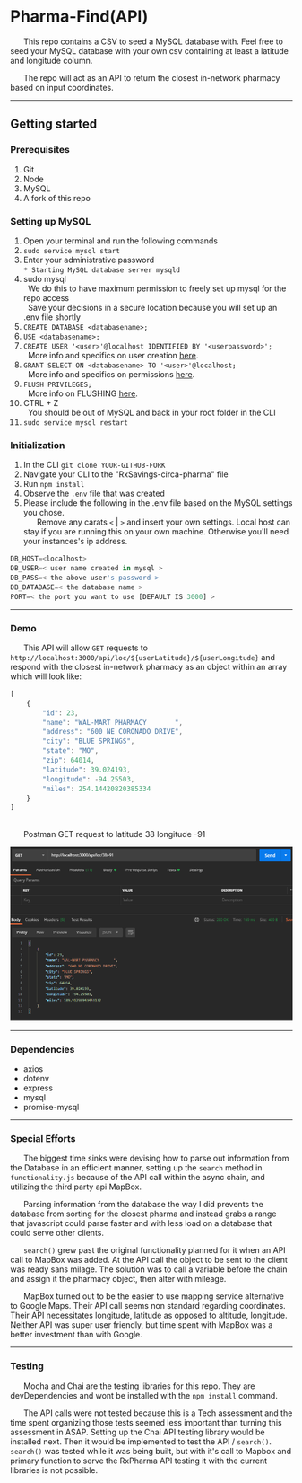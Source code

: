 # Pharma-Find(API)

&nbsp;&nbsp;&nbsp;&nbsp;&nbsp;&nbsp;This repo contains a CSV to seed a MySQL database with. Feel free to seed your MySQL database with your own csv containing at least a latitude and longitude column.

&nbsp;&nbsp;&nbsp;&nbsp;&nbsp;&nbsp;The repo will act as an API to return the closest in-network pharmacy based on input coordinates.


---

## Getting started

### Prerequisites

1. Git
1. Node
1. MySQL
1. A fork of this repo

### Setting up MySQL

1. Open your terminal and run the following commands
1. `sudo service mysql start`
1. Enter your administrative password<br/>
`* Starting MySQL database server mysqld`
1. sudo mysql<br/>
&nbsp;&nbsp;We do this to have maximum permission to freely set up mysql for the repo access<br/>
&nbsp;&nbsp;Save your decisions in a secure location because you will set up an .env file shortly
1. `CREATE DATABASE <databasename>;`
1. `USE <databasename>;`
1. `CREATE USER '<user>'@localhost IDENTIFIED BY '<userpassword>';`<br/>
&nbsp;&nbsp;More info and specifics on user creation [here](https://dev.mysql.com/doc/refman/8.0/en/create-user.html).
1. `GRANT SELECT ON <databasename> TO '<user>'@localhost;`<br/>
&nbsp;&nbsp;More info and specifics on permissions [here](https://dev.mysql.com/doc/refman/8.0/en/grant.html).
1. `FLUSH PRIVILEGES;`<br/>
&nbsp;&nbsp;More info on FLUSHING [here](https://www.interserver.net/tips/kb/mysql-flush-commands/#:~:text=mysql%3E%20FLUSH%20PRIVILEGES%3B,reloading%20or%20restarting%20mysql%20service.).
1. CTRL + Z<br/>
&nbsp;&nbsp;You should be out of MySQL and back in your root folder in the CLI
1. `sudo service mysql restart`


### Initialization

1. In the CLI `git clone YOUR-GITHUB-FORK`
1. Navigate your CLI to the "RxSavings-circa-pharma" file
1. Run `npm install`
1. Observe the `.env` file that was created
1. Please include the following in the .env file based on the MySQL settings you chose.<br/>
&nbsp;&nbsp;&nbsp;&nbsp;&nbsp;&nbsp;Remove any carats `<` | `>` and insert your own settings. Local host can stay if you are running this on your own machine. Otherwise you'll need your instances's ip address.<br/>
```js
DB_HOST=<localhost>
DB_USER=< user name created in mysql >
DB_PASS=< the above user's password >
DB_DATABASE=< the database name >
PORT=< the port you want to use [DEFAULT IS 3000] >
```

---

### Demo
&nbsp;&nbsp;&nbsp;&nbsp;&nbsp;&nbsp;This API will allow `GET` requests to `http://localhost:3000/api/loc/${userLatitude}/${userLongitude}` and respond with the closest in-network pharmacy as an object within an array which will look like:

```js
[
    {
        "id": 23,
        "name": "WAL-MART PHARMACY       ",
        "address": "600 NE CORONADO DRIVE",
        "city": "BLUE SPRINGS",
        "state": "MO",
        "zip": 64014,
        "latitude": 39.024193,
        "longitude": -94.25503,
        "miles": 254.14420820385334
    }
]
```
<br/>
&nbsp;&nbsp;&nbsp;&nbsp;&nbsp;&nbsp;Postman GET request to latitude 38 longitude -91

![postman_test](pictures/withinRange.png/)

---

### Dependencies
* axios
* dotenv
* express
* mysql
* promise-mysql

---

### Special Efforts

&nbsp;&nbsp;&nbsp;&nbsp;&nbsp;&nbsp;The biggest time sinks were devising how to parse out information from the Database in an efficient manner, setting up the `search` method in `functionality.js` because of the API call within the async chain, and utilizing the third party api MapBox. <br/>

&nbsp;&nbsp;&nbsp;&nbsp;&nbsp;&nbsp;Parsing information from the database the way I did prevents the database from sorting for the closest pharma and instead grabs a range that javascript could parse faster and with less load on a database that could serve other clients. <br/>

&nbsp;&nbsp;&nbsp;&nbsp;&nbsp;&nbsp;`search()` grew past the original functionality planned for it when an API call to MapBox was added. At the API call the object to be sent to the client was ready sans milage. The solution was to call a variable before the chain and assign it the pharmacy object, then alter with mileage. <br/>

&nbsp;&nbsp;&nbsp;&nbsp;&nbsp;&nbsp;MapBox turned out to be the easier to use mapping service alternative to Google Maps. Their API call seems non standard regarding coordinates. Their API necessitates longitude, latitude as opposed to altitude, longitude. Neither API was super user friendly, but time spent with MapBox was a better investment than with Google.

---

### Testing

&nbsp;&nbsp;&nbsp;&nbsp;&nbsp;&nbsp;Mocha and Chai are the testing libraries for this repo. They are devDependencies and wont be installed with the `npm install` command.<br/>

&nbsp;&nbsp;&nbsp;&nbsp;&nbsp;&nbsp;The API calls were not tested because this is a Tech assessment and the time spent organizing those tests seemed less important than turning this assessment in ASAP. Setting up the Chai API testing library would be installed next. Then it would be implemented to test the API / `search()`. `search()` was tested while it was being built, but with it's call to Mapbox and primary function to serve the RxPharma API testing it with the current libraries is not possible.